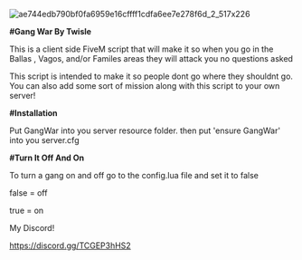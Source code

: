 ![ae744edb790bf0fa6959e16cffff1cdfa6ee7e278f6d_2_517x226](https://user-images.githubusercontent.com/102629991/165434468-84c27c95-b9d2-4828-aeb3-f9493bd684ff.png)


**#Gang War By Twisle**


This is a client side FiveM script that will make it so when you go in the Ballas , Vagos, and/or Familes areas they will attack you no questions asked

This script is intended to make it so people dont go where they shouldnt go. You can also add some sort of mission along with this script to your own server!

**#Installation**

Put GangWar into you server resource folder.
then put 'ensure GangWar' into you server.cfg 


**#Turn It Off And On**

To turn a gang on and off go to the config.lua file and set it to false

false = off

true = on

My Discord! 

https://discord.gg/TCGEP3hHS2
